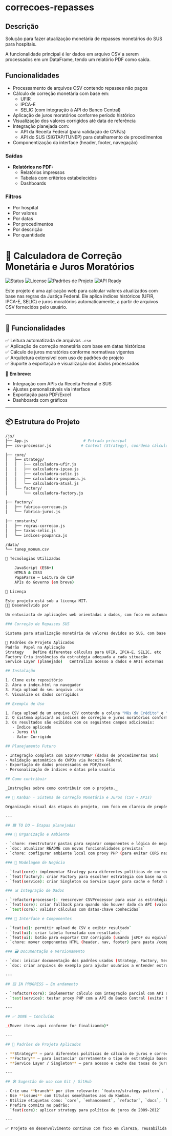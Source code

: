 # correcoes-repasses

## Descrição

Solução para fazer atualização monetária de repasses monetários do SUS para hospitais.

A funcionalidade principal é ler dados em arquivo CSV a serem processados em um DataFrame, tendo um relatório PDF como saída.

## Funcionalidades

- Processamento de arquivos CSV contendo repasses não pagos
- Cálculo de correção monetária com base em:
  - UFIR
  - IPCA-E
  - SELIC (com integração à API do Banco Central)
- Aplicação de juros moratórios conforme período histórico
- Visualização dos valores corrigidos até data de referência
- Integração planejada com:
  - API da Receita Federal (para validação de CNPJs)
  - API do SUS (SIGTAP/TUNEP) para detalhamento de procedimentos
- Componentização da interface (header, footer, navegação)

### Saídas

- **Relatórios no PDF:**
  - Relatórios impressos
  - Tabelas com critérios estabelecidos
  - Dashboards

### Filtros

- Por hospital
- Por valores
- Por datas
- Por procedimentos
- Por descrição
- Por quantidade

# 🧮 Calculadora de Correção Monetária e Juros Moratórios

![Status](https://img.shields.io/badge/status-em%20desenvolvimento-blue)
![License](https://img.shields.io/badge/license-MIT-green)
![Padrões de Projeto](https://img.shields.io/badge/design%20patterns-Strategy%2C%20Factory%20Method-orange)
![API Ready](https://img.shields.io/badge/API-integração%20em%20breve-yellow)

Este projeto é uma aplicação web para calcular valores atualizados com base nas regras da Justiça Federal. Ele aplica índices históricos (UFIR, IPCA-E, SELIC) e juros moratórios automaticamente, a partir de arquivos CSV fornecidos pelo usuário.

---

## 🚀 Funcionalidades

✅ Leitura automatizada de arquivos `.csv`  
✅ Aplicação de correção monetária com base em datas históricas  
✅ Cálculo de juros moratórios conforme normativas vigentes  
✅ Arquitetura extensível com uso de padrões de projeto  
✅ Suporte a exportação e visualização dos dados processados  

🧭 **Em breve:**

- Integração com APIs da Receita Federal e SUS
- Ajustes personalizáveis via interface
- Exportação para PDF/Excel
- Dashboards com gráficos

---

## 📦 Estrutura do Projeto

```bash
/js/
├── App.js                        # Entrada principal
├── csv-processor.js             # Context (Strategy), coordena cálculos

├── core/
│   ├── strategy/
│   │   ├── calculadora-ufir.js
│   │   ├── calculadora-ipcae.js
│   │   ├── calculadora-selic.js
│   │   ├── calculadora-poupanca.js
│   │   └── calculadora-atual.js
│   └── factory/
│       └── calculadora-factory.js

├── factory/
│   ├── fabrica-correcao.js
│   └── fabrica-juros.js

├── constants/
│   ├── regras-correcao.js
│   ├── taxas-selic.js
│   └── indices-poupanca.js

/data/
└── tunep_monum.csv

🧪 Tecnologias Utilizadas

    JavaScript (ES6+)
    HTML5 & CSS3
    PapaParse – Leitura de CSV
    APIs do Governo (em breve)

📄 Licença

Este projeto está sob a licença MIT.
👨‍💻 Desenvolvido por

Um entusiasta de aplicações web orientadas a dados, com foco em automação e fidelidade a fontes oficiais.

### Correção de Repasses SUS

Sistema para atualização monetária de valores devidos ao SUS, com base no Manual da Justiça Federal e nos índices econômicos oficiais da época do repasse.

🧱 Padrões de Projeto Aplicados
Padrão	Papel na Aplicação
Strategy	Define diferentes cálculos para UFIR, IPCA-E, SELIC, etc
Factory	Cria instâncias da estratégia adequada a cada situação
Service Layer (planejado)	Centraliza acesso a dados e APIs externas

## Instalação

1. Clone este repositório
2. Abra o index.html no navegador
3. Faça upload do seu arquivo .csv
4. Visualize os dados corrigidos

## Exemplo de Uso

1. Faça upload de um arquivo CSV contendo a coluna "Mês do Crédito" e "Diferença devida e não paga (R$)"
2. O sistema aplicará os índices de correção e juros moratórios conforme a data
3. Os resultados são exibidos com os seguintes campos adicionais:
   - Índice aplicado
   - Juros (%)
   - Valor Corrigido

## Planejamento Futuro

- Integração completa com SIGTAP/TUNEP (dados de procedimentos SUS)
- Validação automática de CNPJs via Receita Federal
- Exportação de dados processados em PDF/Excel
- Personalização de índices e datas pelo usuário

## Como contribuir

_Instruções sobre como contribuir com o projeto._

## 🧾 Kanban - Sistema de Correção Monetária e Juros (CSV + APIs)

Organização visual das etapas do projeto, com foco em clareza de propósito, separação de responsabilidades e aplicação de padrões de design.

---

## 🟦 TO DO – Etapas planejadas

### 📂 Organização e Ambiente

- `chore: reestruturar pastas para separar componentes e lógica de negócio`
- `doc: atualizar README com novas funcionalidades previstas`
- `chore: configurar ambiente local com proxy PHP (para evitar CORS nas APIs do BCB)`

### 🧠 Modelagem de Negócio

- `feat(core): implementar Strategy para diferentes políticas de correção`
- `feat(factory): criar Factory para escolher estratégia com base na data`
- `feat(service): criar Singleton ou Service Layer para cache e fetch de taxas (SELIC, poupança)`

### 📊 Integração de Dados

- `refactor(processor): reescrever CSVProcessor para usar as estratégias`
- `feat(core): criar fallback para quando não houver dado da API (valores fixos)`
- `test(core): validar cálculos com datas-chave conhecidas`

### 🧩 Interface e Componentes

- `feat(ui): permitir upload de CSV e exibir resultado`
- `feat(ui): criar tabela formatada com resultados`
- `feat(ui): botão para exportar CSV corrigido (usando jsPDF ou equivalente)`
- `chore: mover componentes HTML (header, nav, footer) para pasta /components na raiz`

### 🗃️ Documentação e Versionamento

- `doc: iniciar documentação dos padrões usados (Strategy, Factory, Service)`
- `doc: criar arquivos de exemplo para ajudar usuários a entender estrutura do CSV`

---

## 🟨 IN PROGRESS – Em andamento

- `refactor(core): implementar cálculo com integração parcial com API do BCB`
- `test(service): testar proxy PHP com a API do Banco Central (evitar bloqueio CORS)`

---

## ✅ DONE – Concluído

_(Mover itens aqui conforme for finalizando)*

---

## 🧠 Padrões de Projeto Aplicados

- **Strategy** – para diferentes políticas de cálculo de juros e correção monetária.
- **Factory** – para instanciar corretamente o tipo de estratégia baseado na data.
- **Service Layer / Singleton** – para acesso e cache das taxas de juros vindas da API.

---

## 🛠️ Sugestão de uso com Git / GitHub

- Crie uma **branch** por item relevante: `feature/strategy-pattern`, `refactor/csv-processor`, etc.
- Use **issues** com títulos semelhantes aos do Kanban.
- Utilize etiquetas como: `core`, `enhancement`, `refactor`, `docs`, `bug`, `ui`.
- Prefira commits no padrão:  
  `feat(core): aplicar strategy para política de juros de 2009-2012`

---

✅ Projeto em desenvolvimento contínuo com foco em clareza, reusabilidade e manutenibilidade.